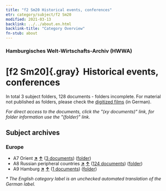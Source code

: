 ```yaml
---
title: "f2 Sm20 Historical events, conferences"
etr: category/subject/f2 Sm20
modified: 2021-03-13
backlink: ../../about.en.html
backlink-title: "Category Overview"
fn-stub: about
---
```


### Hamburgisches Welt-Wirtschafts-Archiv (HWWA)
# [f2 Sm20]{.gray}&#8201; Historical events, conferences&#160; 





In total 3 subject folders, 128 documents - folders incomplete.
For material not published as folders, please check the [digitized films](/film/h1_sh) (in German).

_For direct access to the documents, click the "(xy documents)" link, for folder information use the "(folder)" link._

## Subject archives



### Europe

- A7 Orient [**&nearr;**](../../../geo/i/140902/about.en.html "Orient (all folders)") [**&uarr;**](../../../geo/about.en.html#A7 "Country category system") (<a href="https://pm20.zbw.eu/dfgview/sh/140902,150605" title="about: Orient : Historical events, conferences" target="_blank">3 documents</a>) ([folder](http://purl.org/pressemappe20/folder/sh/140902,150605))
- A8 Russian peripheral countries [**&nearr;**](../../../geo/i/140904/about.en.html "Russian peripheral countries (all folders)") [**&uarr;**](../../../geo/about.en.html#A8 "Country category system") (<a href="https://pm20.zbw.eu/dfgview/sh/140904,150605" title="about: Russian peripheral countries : Historical events, conferences" target="_blank">124 documents</a>) ([folder](http://purl.org/pressemappe20/folder/sh/140904,150605))
- A9 Hamburg [**&nearr;**](../../../geo/i/140905/about.en.html "Hamburg (all folders)") [**&uarr;**](../../../geo/about.en.html#A9 "Country category system") (<a href="https://pm20.zbw.eu/dfgview/sh/140905,150605" title="about: Hamburg : Historical events, conferences" target="_blank">1 documents</a>) ([folder](http://purl.org/pressemappe20/folder/sh/140905,150605))


_* The English category label is an unchecked automated translation of the German label._

